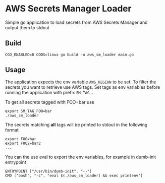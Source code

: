 # AWS Secrets Manager Loader

Simple go application to load secrets from AWS Secrets Manager and output them to stdout

## Build

```
CGO_ENABLED=0 GOOS=linux go build -o aws_sm_loader main.go
```

## Usage

The application expects the env variable `AWS_REGION` to be set.
To filter the secrets you want to retrieve use AWS tags. Set tags as env variables before running the application with prefix `SM_TAG_`.

To get all secrets tagged with FOO=bar use
```
export SM_TAG_FOO=bar
./aws_sm_loader
```

The secrets matching **all** tags will be printed to stdout in the following format
```
export FOO=bar
export FOO2=bar2
...
```

You can the use eval to export the env variables, for example in dumb-init entrypoint
```
ENTRYPOINT ["/usr/bin/dumb-init", "--"]
CMD ["bash", "-c", "eval $(./aws_sm_loader) && exec printenv"]
```



